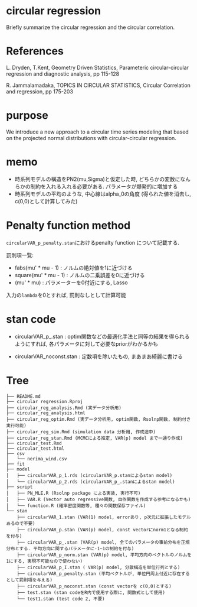 # circular regression

Briefly summarize the circular regression and the circular correlation.

# References
L. Dryden, T.Kent, Geometry Driven Statistics, Parameteric circular-circular regression and diagnostic analysis, pp 115-128

R. Jammalamadaka, TOPICS IN CIRCULAR STATISTICS, Circular Correlation and regression, pp 175-203 

# purpose 

We introduce a new approach to a circular time series modeling that based on the projected normal distributions with circular-circular regression. 
 
# memo 
 
- 時系列モデルの構造をPN2(mu,Sigma)と仮定した時, どちらかの変数になんらかの制約を入れる入れる必要がある. パラメータが爆発的に増加する
- 時系列モデルの平均のような, 中心線はalpha_0の角度 (得られた値を消去し, c(0,0)として計算してみた)

# Penalty function method 

`circularVAR_p_penalty.stan`におけるpenalty function について記載する.

罰則項一覧: 
- fabs(mu' * mu - 1) : ノルムの絶対値を1に近づける
- square(mu' * mu - 1) : ノルムの二乗誤差を0に近づける
- (mu' * mu) : パラメーターを0付近にする, Lasso 

入力の`lambda`を0とすれば, 罰則なしとして計算可能

# stan code

- circularVAR_p_.stan : optim関数などの最適化手法と同等の結果を得られるようにすれば, 各パラメータに対して必要なpriorがわかるかも

- circularVAR_noconst.stan : 定数項を除いたもの, まあまあ綺麗に書ける

# Tree

```
├── README.md
├── circular regression.Rproj
├── circular_reg_analysis.Rmd (実データ分析用)
├── circular_reg_analysis.html 
├── circular_reg_optim.Rmd (実データ分析用, optim関数, Rsolnp関数, 制約付き実行可能)
├── circular_reg_sim.Rmd (simulation data 分析用, 作成途中)
├── circular_reg_stan.Rmd (MCMCによる推定, VAR(p) model まで一通り作成)
├── circular_test.Rmd 
├── circular_test.html
├── csv
│   └── nerima_wind.csv
├── fit
├── model
│   ├── circularVAR_p_1.rds (circularVAR_p.stanによるstan model) 
│   └── circularVAR_p_2.rds (circularVAR_p_.stanによるstan model)
├── script
│   ├── PN_MLE.R (Rsolnp package による実装, 実行不可)
│   ├── VAR.R (Vector auto regressive関数, 自作関数を作成する参考になるかも)
│   └── function.R (確率密度関数等, 種々の関数保存ファイル)
└── stan
    ├── circularVAR_1.stan (VAR(1) model, errorあり, p次元に拡張したモデルあるので不要)
    ├── circularVAR_p.stan (VAR(p) model, const vectorにnorm1となる制約を付与) 
    ├── circularVAR_p_.stan (VAR(p) model, 全てのパラメータの事前分布を正規分布とする. 平均方向に関するパラメータに-1~1の制約を付与)
    ├── circularVAR_p_norm.stan (VAR(p) model, 平均方向のベクトルのノルムを1にする, 実現不可能なので使わない) 
    ├── circularVAR_p_I.stan ( VAR(p) model, 分散構造を単位行列とする)
    ├── circularVAR_p_penalty.stan (平均ベクトルが, 単位円周上付近に存在するとして罰則項を与える)
    ├── circularVAR_p_noconst.stan (const vectorを c(0,0)とする) 
    ├── test.stan (stan codeをR内で使用する際に, 関数式として使用)
    └── test1.stan (test code 2, 不要)
```

